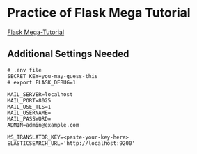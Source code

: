 # Practice of Flask Mega Tutorial

[Flask Mega-Tutorial](https://blog.miguelgrinberg.com/post/the-flask-mega-tutorial-part-i-hello-world)

## Additional Settings Needed
```
# .env file
SECRET_KEY=you-may-guess-this
# export FLASK_DEBUG=1

MAIL_SERVER=localhost
MAIL_PORT=8025
MAIL_USE_TLS=1
MAIL_USERNAME=
MAIL_PASSWORD=
ADMIN=admin@example.com

MS_TRANSLATOR_KEY=<paste-your-key-here>
ELASTICSEARCH_URL='http://localhost:9200'
```

